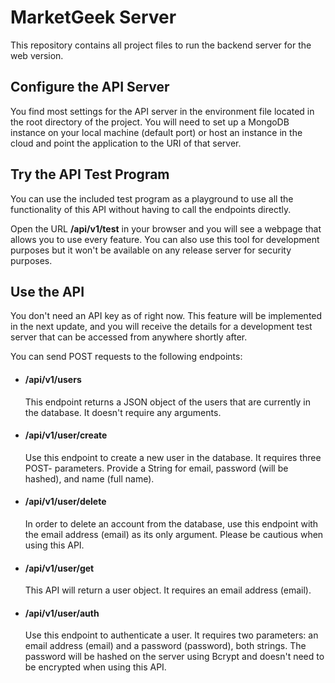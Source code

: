 # MarketGeek Server
This repository contains all project files to run the backend server for the web version.

## Configure the API Server
You find most settings for the API server in the environment file located in the root directory of the project. You will need to set up a MongoDB instance on your local machine (default port) or host an instance in the cloud and point the application to the URI of that server.

## Try the API Test Program
You can use the included test program as a playground to use all the functionality of this API without having to call the endpoints directly.

Open the URL **/api/v1/test** in your browser and you will see a webpage that allows you to use every feature. You can also use this tool for development purposes but it won't be available on any release server for security purposes.

## Use the API
You don't need an API key as of right now. This feature will be implemented in the next update, and you will receive the details for a development test server that can be accessed from anywhere shortly after. 

You can send POST requests to the following endpoints:

- #### /api/v1/users
  This endpoint returns a JSON object of the users that are currently in the database. It doesn't require any arguments.

- #### /api/v1/user/create
  Use this endpoint to create a new user in the database. It requires three POST- parameters. Provide a String for email, password (will be hashed), and name (full name). 

- #### /api/v1/user/delete
  In order to delete an account from the database, use this endpoint with the email address (email) as its only argument. Please be cautious when using this API.

- #### /api/v1/user/get
  This API will return a user object. It requires an email address (email).

- #### /api/v1/user/auth
  Use this endpoint to authenticate a user. It requires two parameters: an email address (email) and a password (password), both strings. The password will be hashed on the server using Bcrypt and doesn't need to be encrypted when using this API.

